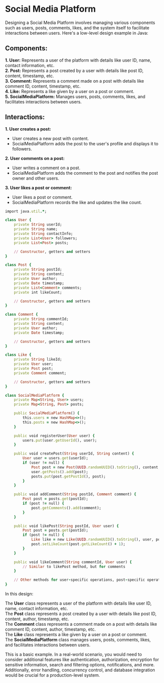 # Social Media Platform

Designing a Social Media Platform involves managing various components such as users, posts, comments, likes, and the system itself to facilitate interactions between users. Here's a low-level design example in Java:

## Components:

**1.  User:** Represents a user of the platform with details like user ID, name, contact information, etc.<br />
**2.  Post:** Represents a post created by a user with details like post ID, content, timestamp, etc.<br />
**3.  Comment:** Represents a comment made on a post with details like comment ID, content, timestamp, etc.<br />
**4.  Like:** Represents a like given by a user on a post or comment.<br />
**5.  SocialMediaPlatform:** Manages users, posts, comments, likes, and facilitates interactions between users.<br />

## Interactions:

**1. User creates a post:**

*  User creates a new post with content.
*  SocialMediaPlatform adds the post to the user's profile and displays it to followers.
  
**2.  User comments on a post:**
*  User writes a comment on a post.
*  SocialMediaPlatform adds the comment to the post and notifies the post owner and other users.
  
**3.  User likes a post or comment:**
*  User likes a post or comment.
*  SocialMediaPlatform records the like and updates the like count.

```ruby
import java.util.*;

class User {
    private String userId;
    private String name;
    private String contactInfo;
    private List<User> followers;
    private List<Post> posts;

    // Constructor, getters and setters
}

class Post {
    private String postId;
    private String content;
    private User author;
    private Date timestamp;
    private List<Comment> comments;
    private int likeCount;

    // Constructor, getters and setters
}

class Comment {
    private String commentId;
    private String content;
    private User author;
    private Date timestamp;

    // Constructor, getters and setters
}

class Like {
    private String likeId;
    private User user;
    private Post post;
    private Comment comment;

    // Constructor, getters and setters
}

class SocialMediaPlatform {
    private Map<String, User> users;
    private Map<String, Post> posts;

    public SocialMediaPlatform() {
        this.users = new HashMap<>();
        this.posts = new HashMap<>();
    }

    public void registerUser(User user) {
        users.put(user.getUserId(), user);
    }

    public void createPost(String userId, String content) {
        User user = users.get(userId);
        if (user != null) {
            Post post = new Post(UUID.randomUUID().toString(), content, user, new Date(), new ArrayList<>(), 0);
            user.getPosts().add(post);
            posts.put(post.getPostId(), post);
        }
    }

    public void addComment(String postId, Comment comment) {
        Post post = posts.get(postId);
        if (post != null) {
            post.getComments().add(comment);
        }
    }

    public void likePost(String postId, User user) {
        Post post = posts.get(postId);
        if (post != null) {
            Like like = new Like(UUID.randomUUID().toString(), user, post, null);
            post.setLikeCount(post.getLikeCount() + 1);
        }
    }

    public void likeComment(String commentId, User user) {
        // Similar to likePost method, but for comments
    }

    // Other methods for user-specific operations, post-specific operations, etc.
}
```

In this design:

The **User** class represents a user of the platform with details like user ID, name, contact information, etc. <br />
The **Post** class represents a post created by a user with details like post ID, content, author, timestamp, etc. <br />
The **Comment** class represents a comment made on a post with details like comment ID, content, author, timestamp, etc.<br />
The **Like** class represents a like given by a user on a post or comment. <br />
The **SocialMediaPlatform** class manages users, posts, comments, likes, and facilitates interactions between users.<br />

This is a basic example. In a real-world scenario, you would need to consider additional features like authentication, authorization, encryption for sensitive information, search and filtering options, notifications, and more. Additionally, error handling, concurrency control, and database integration would be crucial for a production-level system.



